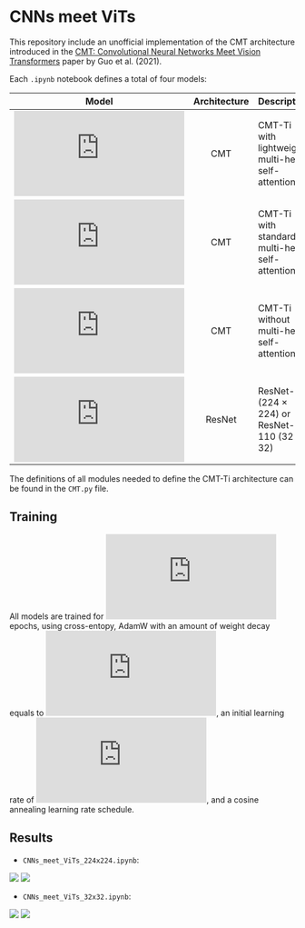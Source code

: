 # CNNs meet ViTs

This repository include an unofficial implementation of the CMT architecture introduced in the [CMT: Convolutional Neural Networks Meet Vision Transformers](https://arxiv.org/abs/2107.06263) paper by Guo et al. (2021).

Each `.ipynb` notebook defines a total of four models:

| Model | Architecture | Description |
|:-:|:-:|:--|
| ![](https://latex.codecogs.com/gif.latex?%5Cinline%20m_1) | CMT | CMT-Ti with lightweight multi-head self-attention |
| ![](https://latex.codecogs.com/gif.latex?%5Cinline%20m_2) | CMT | CMT-Ti with standard multi-head self-attention |
| ![](https://latex.codecogs.com/gif.latex?%5Cinline%20m_3) | CMT | CMT-Ti without multi-head self-attention |
| ![](https://latex.codecogs.com/gif.latex?%5Cinline%20m_4) | ResNet | ResNet-18 (224 × 224) or ResNet-110 (32 × 32) |

The definitions of all modules needed to define the CMT-Ti architecture can be found in the `CMT.py` file.

## Training

All models are trained for ![](https://latex.codecogs.com/gif.latex?%5Cinline%2025) epochs, using cross-entopy, AdamW with an amount of weight decay equals to ![](https://latex.codecogs.com/gif.latex?%5Cinline%201e%5Ctext%7B-%7D5), an initial learning rate of ![](https://latex.codecogs.com/gif.latex?%5Cinline%206e%5Ctext%7B-%7D5), and a cosine annealing learning rate schedule. 

## Results

- `CNNs_meet_ViTs_224x224.ipynb`:

![](https://i.ibb.co/RQVhStS/download.png)
![](https://i.ibb.co/VLPFsNr/download-1.png)

- `CNNs_meet_ViTs_32x32.ipynb`:

![](https://i.ibb.co/BTWQtrS/download.png)
![](https://i.ibb.co/WD14jc8/download-1.png)

